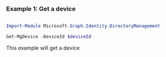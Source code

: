 ### Example 1: Get a device

```powershell

Import-Module Microsoft.Graph.Identity.DirectoryManagement

Get-MgDevice -DeviceId $deviceId

```
This example will get a device

